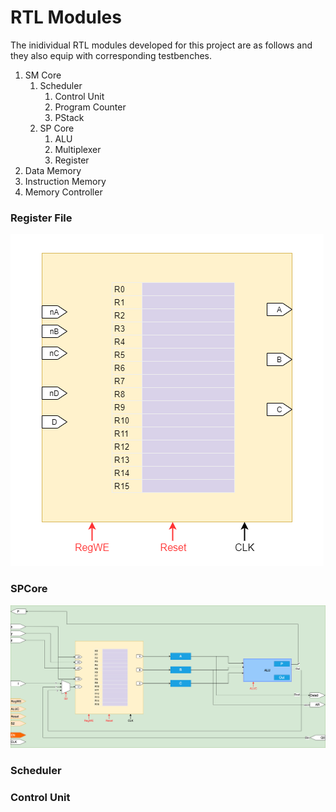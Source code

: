 # RTL Modules

The inidividual RTL modules developed for this project are as follows and they also equip with corresponding testbenches.

1. SM Core
	1. Scheduler
		1. Control Unit
		2. Program Counter
		3. PStack
	1. SP Core 
		1.  ALU
		2.  Multiplexer
		3.  Register
2. Data Memory
3. Instruction Memory
4. Memory Controller

### Register File

![regfile](../docs/images/regfile.png "regfile")

### SPCore

![SPCore](../docs/images/SPCore.png "SPCore")


### Scheduler

### Control Unit



